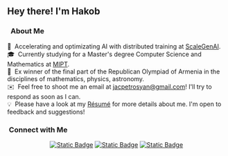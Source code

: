<h2>Hey there! I'm Hakob</h2>

<!-- ## 👋 &nbsp;Hey there! I'm Aditya -->

### &nbsp; About Me

💼 &nbsp;Accelerating and optimizating AI with distributed training at [ScaleGenAI](https://www.scalegen.ai/).\
🎓 &nbsp;Currently studying for a Master's degree Computer Science and Mathematics at [MIPT](https://mipt.ru/en/education).\
🏅 &nbsp;Ex winner of the final part of the Republican Olympiad of Armenia in the disciplines of mathematics, physics, astronomy.\
✉️ &nbsp;Feel free to shoot me an email at jacpetrosyan@gmail.com! I'll try to respond as soon as I can.\
💡 &nbsp;Please have a look at my [Résumé](https://github.com/hakob-petro/hakob-petro/blob/master/HP_Resume.pdf) for more details about me. I'm open to feedback and suggestions!

### &nbsp;Connect with Me

<p align="center">
<a href="https://www.linkedin.com/in/jacpetro/"><img alt="Static Badge" src="https://img.shields.io/badge/Hakob_Petrosyan-0077B5?style=flat&logo=Linkedin&logoColor=white&link=https%3A%2F%2Fwww.linkedin.com%2Fin%2Fjacpetro%2F"></a>
<a href="jacpetrosyan@gmail.com"><img alt="Static Badge" src="https://img.shields.io/badge/jacpetrosyam%40gmail.com-D14836?style=flat&logo=GMail&logoColor=white"></a>
<a href="https://t.me/jacpetro"><img alt="Static Badge" src="https://img.shields.io/badge/jacpetrosyam%40gmail.com-2AABEE?style=flat&logo=Telegram&logoColor=white"></a>
</p>
